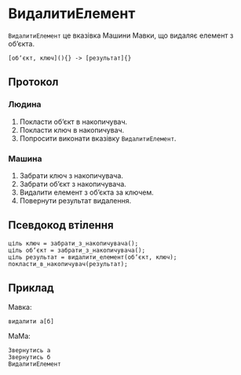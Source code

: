 # ВидалитиЕлемент

`ВидалитиЕлемент` <keyword>це</keyword> вказівка <subject>Машини Мавки</subject>, що видаляє елемент з обʼєкта.

```
[обʼєкт, ключ](){} -> [результат]{}
```

## Протокол

### Людина

1. Покласти обʼєкт в накопичувач.
2. Покласти ключ в накопичувач.
3. Попросити виконати вказівку `ВидалитиЕлемент`.

### Машина

1. Забрати ключ з накопичувача.
2. Забрати обʼєкт з накопичувача.
3. Видалити елемент з обʼєкта за ключем.
4. Повернути результат видалення.

## Псевдокод втілення

```ціль
ціль ключ = забрати_з_накопичувача();
ціль обʼєкт = забрати_з_накопичувача();
ціль результат = видалити_елемент(обʼєкт, ключ);
покласти_в_накопичувач(результат);
```

## Приклад

<subject>Мавка</subject>:

```мавка
видалити а[б]
```

<subject>МаМа</subject>:

```мама
Звернутись а
Звернутись б
ВидалитиЕлемент
```